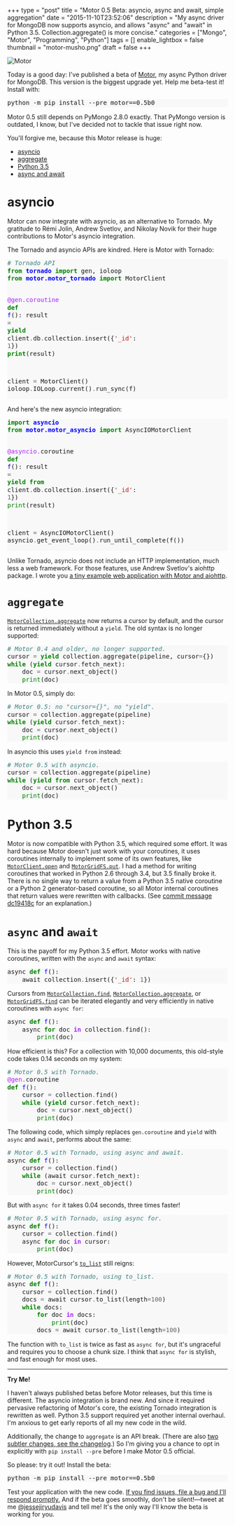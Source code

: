 +++
type = "post"
title = "Motor 0.5 Beta: asyncio, async and await, simple aggregation"
date = "2015-11-10T23:52:06"
description = "My async driver for MongoDB now supports asyncio, and allows \"async\" and \"await\" in Python 3.5. Collection.aggregate() is more concise."
categories = ["Mongo", "Motor", "Programming", "Python"]
tags = []
enable_lightbox = false
thumbnail = "motor-musho.png"
draft = false
+++

<p><img style="display:block; margin-left:auto; margin-right:auto;" src="motor-musho.png" alt="Motor" title="motor-musho.png" border="0" /></p>
<p>Today is a good day: I've published a beta of <a href="http://motor.readthedocs.org/en/stable/">Motor</a>, my async Python driver for MongoDB. This version is the biggest upgrade yet. Help me beta-test it! Install with:</p>
<div class="codehilite" style="background: #f8f8f8"><pre style="line-height: 125%">python -m pip install --pre motor==0.5b0
</pre></div>


<p>Motor 0.5 still depends on PyMongo 2.8.0 exactly. That PyMongo version is outdated, I know, but I've decided not to tackle that issue right now.</p>
<p>You'll forgive me, because this Motor release is huge:</p>
<div class="toc">
<ul>
<li><a href="#asyncio">asyncio</a></li>
<li><a href="#aggregate">aggregate</a></li>
<li><a href="#python-35">Python 3.5</a></li>
<li><a href="#async-and-await">async and await</a></li>
</ul>
</div>
<h1 id="asyncio">asyncio</h1>
<p>Motor can now integrate with asyncio, as an alternative to Tornado. My gratitude
to R&eacute;mi Jolin, Andrew Svetlov, and Nikolay Novik for their huge contributions to
Motor's asyncio integration.</p>
<p>The Tornado and asyncio APIs are kindred. Here is Motor with Tornado:</p>
<div class="codehilite" style="background: #f8f8f8"><pre style="line-height: 125%"><span style="color: #408080; font-style: italic"># Tornado API</span>
<span style="color: #008000; font-weight: bold">from</span> <span style="color: #0000FF; font-weight: bold">tornado</span> <span style="color: #008000; font-weight: bold">import</span> gen, ioloop
<span style="color: #008000; font-weight: bold">from</span> <span style="color: #0000FF; font-weight: bold">motor.motor_tornado</span> <span style="color: #008000; font-weight: bold">import</span> MotorClient

<span style="color: #AA22FF">@gen.coroutine</span>
<span style="color: #008000; font-weight: bold">def</span> <span style="color: #0000FF">f</span>():
    result <span style="color: #666666">=</span> <span style="color: #008000; font-weight: bold">yield</span> client<span style="color: #666666">.</span>db<span style="color: #666666">.</span>collection<span style="color: #666666">.</span>insert({<span style="color: #BA2121">&#39;_id&#39;</span>: <span style="color: #666666">1</span>})
    <span style="color: #008000; font-weight: bold">print</span>(result)

client <span style="color: #666666">=</span> MotorClient()
ioloop<span style="color: #666666">.</span>IOLoop<span style="color: #666666">.</span>current()<span style="color: #666666">.</span>run_sync(f)
</pre></div>


<p>And here's the new asyncio integration:</p>
<div class="codehilite" style="background: #f8f8f8"><pre style="line-height: 125%"><span style="color: #008000; font-weight: bold">import</span> <span style="color: #0000FF; font-weight: bold">asyncio</span>
<span style="color: #008000; font-weight: bold">from</span> <span style="color: #0000FF; font-weight: bold">motor.motor_asyncio</span> <span style="color: #008000; font-weight: bold">import</span> AsyncIOMotorClient

<span style="color: #AA22FF">@asyncio</span><span style="color: #666666">.</span>coroutine
<span style="color: #008000; font-weight: bold">def</span> <span style="color: #0000FF">f</span>():
    result <span style="color: #666666">=</span> <span style="color: #008000; font-weight: bold">yield from</span> client<span style="color: #666666">.</span>db<span style="color: #666666">.</span>collection<span style="color: #666666">.</span>insert({<span style="color: #BA2121">&#39;_id&#39;</span>: <span style="color: #666666">1</span>})
    <span style="color: #008000">print</span>(result)

client <span style="color: #666666">=</span> AsyncIOMotorClient()
asyncio<span style="color: #666666">.</span>get_event_loop()<span style="color: #666666">.</span>run_until_complete(f())
</pre></div>


<p>Unlike Tornado, asyncio does not include an HTTP implementation, much less a web framework. For those features, use Andrew Svetlov's aiohttp package. I wrote you <a href="http://motor.readthedocs.org/en/latest/tutorial-asyncio.html#a-web-application-with-aiohttp">a tiny example web application with Motor and aiohttp</a>.</p>
<h1 id="aggregate"><code>aggregate</code></h1>
<p><a href="http://motor.readthedocs.org/en/latest/api/motor_collection.html#motor.motor_tornado.MotorCollection.aggregate"><code>MotorCollection.aggregate</code></a> now returns a cursor by default, and the cursor
is returned immediately without a <code>yield</code>. The old syntax is no longer
supported:</p>
<div class="codehilite" style="background: #f8f8f8"><pre style="line-height: 125%"><span style="color: #408080; font-style: italic"># Motor 0.4 and older, no longer supported.</span>
cursor <span style="color: #666666">=</span> <span style="color: #008000; font-weight: bold">yield</span> collection<span style="color: #666666">.</span>aggregate(pipeline, cursor<span style="color: #666666">=</span>{})
<span style="color: #008000; font-weight: bold">while</span> (<span style="color: #008000; font-weight: bold">yield</span> cursor<span style="color: #666666">.</span>fetch_next):
    doc <span style="color: #666666">=</span> cursor<span style="color: #666666">.</span>next_object()
    <span style="color: #008000">print</span>(doc)
</pre></div>


<p>In Motor 0.5, simply do:</p>
<div class="codehilite" style="background: #f8f8f8"><pre style="line-height: 125%"><span style="color: #408080; font-style: italic"># Motor 0.5: no &quot;cursor={}&quot;, no &quot;yield&quot;.</span>
cursor <span style="color: #666666">=</span> collection<span style="color: #666666">.</span>aggregate(pipeline)
<span style="color: #008000; font-weight: bold">while</span> (<span style="color: #008000; font-weight: bold">yield</span> cursor<span style="color: #666666">.</span>fetch_next):
    doc <span style="color: #666666">=</span> cursor<span style="color: #666666">.</span>next_object()
    <span style="color: #008000">print</span>(doc)
</pre></div>


<p>In asyncio this uses <code>yield from</code> instead:</p>
<div class="codehilite" style="background: #f8f8f8"><pre style="line-height: 125%"><span style="color: #408080; font-style: italic"># Motor 0.5 with asyncio.</span>
cursor <span style="color: #666666">=</span> collection<span style="color: #666666">.</span>aggregate(pipeline)
<span style="color: #008000; font-weight: bold">while</span> (<span style="color: #008000; font-weight: bold">yield from</span> cursor<span style="color: #666666">.</span>fetch_next):
    doc <span style="color: #666666">=</span> cursor<span style="color: #666666">.</span>next_object()
    <span style="color: #008000">print</span>(doc)
</pre></div>


<h1 id="python-35">Python 3.5</h1>
<p>Motor is now compatible with Python 3.5, which required some effort.
It was hard because Motor doesn't just work with your coroutines, it uses coroutines internally to implement
some of its own features, like <a href="http://motor.readthedocs.org/en/latest/api/motor_client.html#motor.motor_tornado.MotorClient.open"><code>MotorClient.open</code></a> and <a href="http://motor.readthedocs.org/en/latest/api/gridfs.html#motor.motor_tornado.MotorGridFS.put"><code>MotorGridFS.put</code></a>. I had a method for writing coroutines that worked in Python 2.6 through 3.4, but 3.5 finally broke it. There is no single way to return a value from a Python 3.5 native coroutine
or a Python 2 generator-based coroutine, so all Motor internal coroutines that
return values were rewritten with callbacks. (See <a href="https://github.com/mongodb/motor/commit/dc19418c">commit message dc19418c</a> for an explanation.)</p>
<h1 id="async-and-await"><code>async</code> and <code>await</code></h1>
<p>This is the payoff for my Python 3.5 effort. Motor works with native coroutines, written with the <code>async</code> and
<code>await</code> syntax:</p>
<div class="codehilite" style="background: #f8f8f8"><pre style="line-height: 125%">async <span style="color: #008000; font-weight: bold">def</span> <span style="color: #0000FF">f</span>():
    await collection<span style="color: #666666">.</span>insert({<span style="color: #BA2121">&#39;_id&#39;</span>: <span style="color: #666666">1</span>})
</pre></div>


<p>Cursors from <a href="http://motor.readthedocs.org/en/latest/api/motor_collection.html#motor.motor_tornado.MotorCollection.find"><code>MotorCollection.find</code></a>, <a href="http://motor.readthedocs.org/en/latest/api/motor_collection.html#motor.motor_tornado.MotorCollection.aggregate"><code>MotorCollection.aggregate</code></a>, or
<a href="http://motor.readthedocs.org/en/latest/api/gridfs.html#motor.motor_tornado.MotorGridFS.find"><code>MotorGridFS.find</code></a> can be iterated elegantly and very efficiently in native
coroutines with <code>async for</code>:</p>
<div class="codehilite" style="background: #f8f8f8"><pre style="line-height: 125%">async <span style="color: #008000; font-weight: bold">def</span> <span style="color: #0000FF">f</span>():
    async <span style="color: #008000; font-weight: bold">for</span> doc <span style="color: #AA22FF; font-weight: bold">in</span> collection<span style="color: #666666">.</span>find():
        <span style="color: #008000">print</span>(doc)
</pre></div>


<p>How efficient is this? For a collection with 10,000 documents, this old-style code takes 0.14 seconds on my system:</p>
<div class="codehilite" style="background: #f8f8f8"><pre style="line-height: 125%"><span style="color: #408080; font-style: italic"># Motor 0.5 with Tornado.</span>
<span style="color: #AA22FF">@gen</span><span style="color: #666666">.</span>coroutine
<span style="color: #008000; font-weight: bold">def</span> <span style="color: #0000FF">f</span>():
    cursor <span style="color: #666666">=</span> collection<span style="color: #666666">.</span>find()
    <span style="color: #008000; font-weight: bold">while</span> (<span style="color: #008000; font-weight: bold">yield</span> cursor<span style="color: #666666">.</span>fetch_next):
        doc <span style="color: #666666">=</span> cursor<span style="color: #666666">.</span>next_object()
        <span style="color: #008000">print</span>(doc)
</pre></div>


<p>The following code, which simply replaces <code>gen.coroutine</code> and <code>yield</code> with <code>async</code> and <code>await</code>, performs about the same:</p>
<div class="codehilite" style="background: #f8f8f8"><pre style="line-height: 125%"><span style="color: #408080; font-style: italic"># Motor 0.5 with Tornado, using async and await.</span>
async <span style="color: #008000; font-weight: bold">def</span> <span style="color: #0000FF">f</span>():
    cursor <span style="color: #666666">=</span> collection<span style="color: #666666">.</span>find()
    <span style="color: #008000; font-weight: bold">while</span> (await cursor<span style="color: #666666">.</span>fetch_next):
        doc <span style="color: #666666">=</span> cursor<span style="color: #666666">.</span>next_object()
        <span style="color: #008000">print</span>(doc)
</pre></div>


<p>But with <code>async for</code> it takes 0.04 seconds, three times faster!</p>
<div class="codehilite" style="background: #f8f8f8"><pre style="line-height: 125%"><span style="color: #408080; font-style: italic"># Motor 0.5 with Tornado, using async for.</span>
async <span style="color: #008000; font-weight: bold">def</span> <span style="color: #0000FF">f</span>():
    cursor <span style="color: #666666">=</span> collection<span style="color: #666666">.</span>find()
    async <span style="color: #008000; font-weight: bold">for</span> doc <span style="color: #AA22FF; font-weight: bold">in</span> cursor:
        <span style="color: #008000">print</span>(doc)
</pre></div>


<p>However, MotorCursor's <a href="http://motor.readthedocs.org/en/latest/api/motor_cursor.html#motor.motor_tornado.MotorCursor.to_list"><code>to_list</code></a> still reigns:</p>
<div class="codehilite" style="background: #f8f8f8"><pre style="line-height: 125%"><span style="color: #408080; font-style: italic"># Motor 0.5 with Tornado, using to_list.</span>
async <span style="color: #008000; font-weight: bold">def</span> <span style="color: #0000FF">f</span>():
    cursor <span style="color: #666666">=</span> collection<span style="color: #666666">.</span>find()
    docs <span style="color: #666666">=</span> await cursor<span style="color: #666666">.</span>to_list(length<span style="color: #666666">=100</span>)
    <span style="color: #008000; font-weight: bold">while</span> docs:
        <span style="color: #008000; font-weight: bold">for</span> doc <span style="color: #AA22FF; font-weight: bold">in</span> docs:
            <span style="color: #008000">print</span>(doc)
        docs <span style="color: #666666">=</span> await cursor<span style="color: #666666">.</span>to_list(length<span style="color: #666666">=100</span>)
</pre></div>


<p>The function with <code>to_list</code> is twice as fast as <code>async for</code>, but it's ungraceful and requires you to choose a chunk size. I think that <code>async for</code> is stylish, and fast enough for most uses.</p>
<hr />
<p><strong>Try Me!</strong></p>
<p>I haven't always published betas before Motor releases, but this time is different. The asyncio integration is brand new. And since it required pervasive refactoring of Motor's core, the existing Tornado integration is rewritten as well. Python 3.5 support required yet another internal overhaul. I'm anxious to get early reports of all my new code in the wild.</p>
<p>Additionally, the change to <code>aggregate</code> is an API break. (There are also <a href="http://motor.readthedocs.org/en/latest/changelog.html">two subtler changes, see the changelog</a>.) So I'm giving you a chance to opt in explicitly with <code>pip install --pre</code> before I make Motor 0.5 official.</p>
<p>So please: try it out! Install the beta:</p>
<div class="codehilite" style="background: #f8f8f8"><pre style="line-height: 125%">python -m pip install --pre motor==0.5b0
</pre></div>


<p>Test your application with the new code. <a href="https://jira.mongodb.org/browse/MOTOR/">If you find issues, file a bug and I'll respond promptly.</a> And if the beta goes smoothly, don't be silent!&mdash;tweet at me <a href="https://twitter.com/jessejiryudavis">@jessejiryudavis</a> and tell me! It's the only way I'll know the beta is working for you.</p>
    
